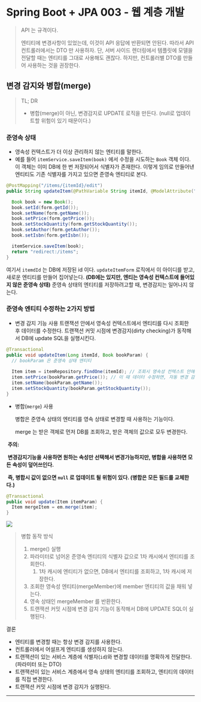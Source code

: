 # Spring Boot + JPA 003 - 웹 계층 개발







> API 는 규격이다.
>
> 엔티티에 변경사항이 있었는데, 이것이 API 응답에 반환되면 안된다. 따라서 API 컨트롤러에서는 DTO 만 사용하자. 단, 서버 사이드 렌더링에서 템플릿에 모델을 전달할 때는 엔티티를 그대로 사용해도 괜찮다. 하지만, 컨트롤러별 DTO를 만들어 사용하는 것을 권장한다.



## 변경 감지와 병합(merge)



> TL; DR
>
> - 병합(merge)이 아닌, 변경감지로 UPDATE 로직을 만든다. (null로 업데이트할 위험이 있기 때문이다.)

### 준영속 상태

* 영속성 컨텍스트가 더 이상 관리하지 않는 엔티티를 말한다.
* 예를 들어 `itemService.saveItem(book)` 에서 수정을 시도하는 `Book` 객체 이다. 이 객체는 이미 DB에 한 번 저장되어서 식별자가 존재한다. 이렇게 임의로 만들어낸 엔티티도 기존 식별자를 가지고 있으면 준영속 엔티티로 본다.

```java
@PostMapping("/items/{itemId}/edit")
public String updateItem(@PathVariable String itemId, @ModelAttribute("form") BookForm form) {

  Book book = new Book();
  book.setId(form.getId());
  book.setName(form.getName());
  book.setPrice(form.getPrice());
  book.setStockQuantity(form.getStockQuantity());
  book.setAuthor(form.getAuthor());
  book.setIsbn(form.getIsbn());

  itemService.saveItem(book);
  return "redirect:/items";
}
```

여기서 `itemdId` 는 DB에 저장된 id 이다. `updateItemForm` 로직에서 이 아이디를 받고, 새로운 엔티티를 만들어 집어넣는다. **(DB에는 있지만, 엔티는 영속성 컨텍스트에 들어있지 않은 준영속 상태)**  준영속 상태의 엔티티를 저장하려고할 때, 변경감지는 일어나지 않는다.



### 준영속 엔티티 수정하는 2가지 방법

* 변경 감지 기능 사용
  트랜잭션 안에서 영속성 컨텍스트에서 엔티티를 다시 조회한 후 데이터를 수정한다. 트랜잭션 커밋 시점에 변경감지(dirty checking)가 동작해서 DB에 update SQL을 실행시킨다.

 ```java
 @Transactional
 public void updateItem(Long itemId, Book bookParam) {
   // bookParam 은 준영속 상태 엔티티
  
   Item item = itemRepository.findOne(itemId); // 조회시 영속성 컨텍스트 안에 있음
   item.setPrice(bookParam.getPrice()); // 이 때 데이터 수정하면, 자동 변경 감지
   item.setName(bookParam.getName());
   item.setStockQuantity(bookParam.getStockQuantity());
 }
 ```

* 병합(`merge`) 사용

  병합은 준영속 상태의 엔티티를 영속 상태로 변경할 때 사용하는 기능이다.

  merge 는 받은 객체로 먼저 DB를 조회하고, 받은 객체의 값으로 모두 변경한다.



​				**주의:** 

​				**변경감지기능을 사용하면 원하는 속성만 선택해서 변경가능하지만, 병합을 사용하면 모든 속성이 덮어쓰인다.** 

​				**즉, 병합시 값이 없으면 `null` 로 업데이트 될 위험이 있다. (병합은 모든 필드를 교체한다.)**

```java
@Transactional
public void update(Item itemParam) {
  Item mergeItem = em.merge(item);
}
```

![](https://i.ibb.co/p2B4xZP/image.png)

> 병합 동작 방식
>
> 1. merge() 실행
> 2. 파라미터로 넘어온 준영속 엔티티의 식별자 값으로 1차 캐시에서 엔티티를 조회한다.
>    1. 1차 캐시에 엔티티가 없으면, DB에서 엔티티를 조회하고, 1차 캐시에 저장한다.
> 3. 조회한 영속성 엔티티(mergeMember)에 member 엔티티의 값을 채워 넣는다. 
> 4. 영속 상태인 mergeMember 를 반환한다.
> 5. 트랜잭션 커밋 시점에 변경 감지 기능이 동작해서 DB에 UPDATE SQL이 실행된다.



결론

* 엔티티를 변경할 때는 항상 변경 감지를 사용한다.
* 컨트롤러에서 어설프게 엔티티를 생성하지 않는다.
* 트랜잭션이 있는 서비스 계층에 식별자(`id`)와 변경할 데이터를 명확하게 전달한다. (파라미터 또는 DTO)
* 트랜잭션이 있는 서비스 계층에서 영속 상태의 엔티티를 조회하고, 엔티티의 데이터를 직접 변경한다.
* 트랜잭션 커밋 시점에 변경 감지가 실행된다.



---







